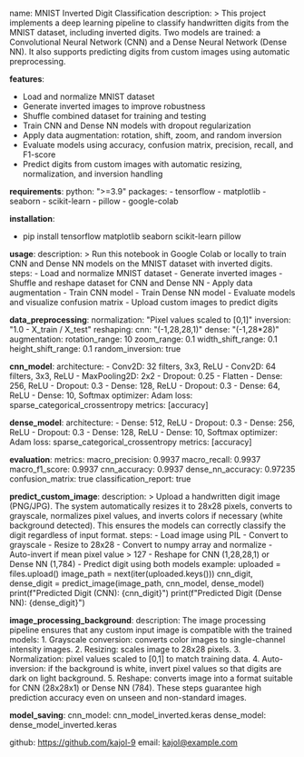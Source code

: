 name: MNIST Inverted Digit Classification
description: >
  This project implements a deep learning pipeline to classify handwritten digits from the MNIST dataset, including inverted digits. 
  Two models are trained: a Convolutional Neural Network (CNN) and a Dense Neural Network (Dense NN). 
  It also supports predicting digits from custom images using automatic preprocessing.

**features**:
  - Load and normalize MNIST dataset
  - Generate inverted images to improve robustness
  - Shuffle combined dataset for training and testing
  - Train CNN and Dense NN models with dropout regularization
  - Apply data augmentation: rotation, shift, zoom, and random inversion
  - Evaluate models using accuracy, confusion matrix, precision, recall, and F1-score
  - Predict digits from custom images with automatic resizing, normalization, and inversion handling

**requirements**:
  python: ">=3.9"
  packages:
    - tensorflow
    - matplotlib
    - seaborn
    - scikit-learn
    - pillow
    - google-colab

**installation**:
  - pip install tensorflow matplotlib seaborn scikit-learn pillow

**usage**:
  description: >
    Run this notebook in Google Colab or locally to train CNN and Dense NN models on the MNIST dataset with inverted digits.
  steps:
    - Load and normalize MNIST dataset
    - Generate inverted images
    - Shuffle and reshape dataset for CNN and Dense NN
    - Apply data augmentation
    - Train CNN model
    - Train Dense NN model
    - Evaluate models and visualize confusion matrix
    - Upload custom images to predict digits

**data_preprocessing**:
  normalization: "Pixel values scaled to [0,1]"
  inversion: "1.0 - X_train / X_test"
  reshaping:
    cnn: "(-1,28,28,1)"
    dense: "(-1,28*28)"
  augmentation:
    rotation_range: 10
    zoom_range: 0.1
    width_shift_range: 0.1
    height_shift_range: 0.1
    random_inversion: true

**cnn_model**:
  architecture:
    - Conv2D: 32 filters, 3x3, ReLU
    - Conv2D: 64 filters, 3x3, ReLU
    - MaxPooling2D: 2x2
    - Dropout: 0.25
    - Flatten
    - Dense: 256, ReLU
    - Dropout: 0.3
    - Dense: 128, ReLU
    - Dropout: 0.3
    - Dense: 64, ReLU
    - Dense: 10, Softmax
  optimizer: Adam
  loss: sparse_categorical_crossentropy
  metrics: [accuracy]

**dense_model**:
  architecture:
    - Dense: 512, ReLU
    - Dropout: 0.3
    - Dense: 256, ReLU
    - Dropout: 0.3
    - Dense: 128, ReLU
    - Dense: 10, Softmax
  optimizer: Adam
  loss: sparse_categorical_crossentropy
  metrics: [accuracy]

**evaluation**:
  metrics:
    macro_precision: 0.9937
    macro_recall: 0.9937
    macro_f1_score: 0.9937
    cnn_accuracy: 0.9937
    dense_nn_accuracy: 0.97235
  confusion_matrix: true
  classification_report: true

**predict_custom_image**:
  description: >
    Upload a handwritten digit image (PNG/JPG). The system automatically resizes it to 28x28 pixels, converts to grayscale, normalizes pixel values, and inverts colors if necessary (white background detected). This ensures the models can correctly classify the digit regardless of input format.
  steps:
    - Load image using PIL
    - Convert to grayscale
    - Resize to 28x28
    - Convert to numpy array and normalize
    - Auto-invert if mean pixel value > 127
    - Reshape for CNN (1,28,28,1) or Dense NN (1,784)
    - Predict digit using both models
  example:
    uploaded = files.upload()
    image_path = next(iter(uploaded.keys()))
    cnn_digit, dense_digit = predict_image(image_path, cnn_model, dense_model)
    print(f"Predicted Digit (CNN): {cnn_digit}")
    print(f"Predicted Digit (Dense NN): {dense_digit}")

**image_processing_background**:
  description: 
    The image processing pipeline ensures that any custom input image is compatible with the trained models:
      1. Grayscale conversion: converts color images to single-channel intensity images.
      2. Resizing: scales image to 28x28 pixels.
      3. Normalization: pixel values scaled to [0,1] to match training data.
      4. Auto-inversion: if the background is white, invert pixel values so that digits are dark on light background.
      5. Reshape: converts image into a format suitable for CNN (28x28x1) or Dense NN (784).
    These steps guarantee high prediction accuracy even on unseen and non-standard images.

**model_saving**:
  cnn_model: cnn_model_inverted.keras
  dense_model: dense_model_inverted.keras


  github: https://github.com/kajol-9
  email: kajol@example.com
